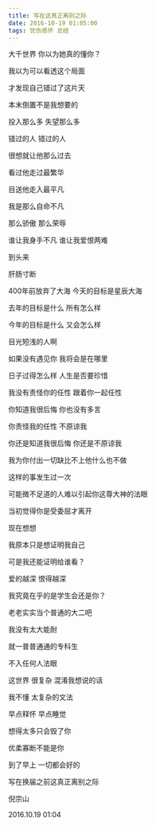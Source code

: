 ```yaml
---
title: 写在这真正离别之际
date: 2016-10-19 01:05:00
tags: 忧伤感怀 总结
---
```


大千世界 你以为她真的懂你？

我以为可以看透这个局面

才发现自己错过了这片天

本末倒置不是我想要的

投入那么多 失望那么多

错过的人 错过的人

很想就让他那么过去

看过他走过最繁华

目送他走入最平凡


我是那么自命不凡

那么骄傲 那么荣辱

谁让我身手不凡 谁让我爱恨两难

到头来

肝肠寸断

400年前放弃了大海 今天的目标是星辰大海

去年的目标是什么 所有怎么样

今年的目标是什么 又会怎么样

目光短浅的人啊



如果没有遇见你 我将会是在哪里

日子过得怎么样 人生是否要珍惜


我没有责怪你的任性 跟着你一起任性

你知道我很后悔 你也没有多言

你责怪我的任性 不原谅我

你还是知道我很后悔 你还是不原谅我

我为你付出一切缺比不上他什么也不做


这样的事发生过一次

可能微不足道的人难以引起你这尊大神的法眼

当初觉得你是受委屈才离开

现在想想

我原本只是想证明我自己

可是我还能证明给谁看？

爱的越深 恨得越深

我究竟在乎的是学生会还是你？




老老实实当个普通的大二吧

我没有太大能耐

就一普普通通的专科生

不入任何人法眼

这世界 很复杂 混淆我想说的话

我不懂 太复杂的文法


早点释怀 早点睡觉

想得太多只会毁了你

优柔寡断不能是你

到了早上 一切都会好的





写在换届之前这真正离别之际

倪宗山

2016.10.19 01:04